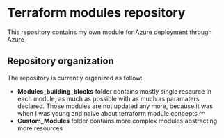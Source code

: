 # Terraform modules repository

This repository contains my own module for Azure deployment through Azure

## Repository organization

The repository is currently organized as follow:

- **Modules_building_blocks** folder contains mostly single resource in each module, as much as possible with as much as paramaters declared. Those modules are not updated any more, because it was when I was young and naive about terraform module concepts ^^
- **Custom_Modules** folder contains more complex modules abstracting more resources

